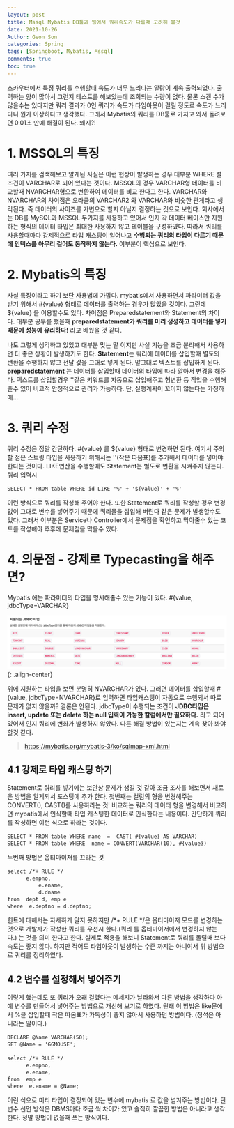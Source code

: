 ```yaml
---
layout: post
title: Mssql Mybatis DB툴과 웹에서 쿼리속도가 다를때 고려해 볼것
date: 2021-10-26
Author: Geon Son
categories: Spring
tags: [Springboot, Mybatis, Mssql]
comments: true
toc: true
---
```


스카우터에서 특정 쿼리를 수행할때 속도가 너무 느리다는 알람이 계속 출력되었다. 출력하는 양이 많아서 그런지 테스트를 해보았는데 조회되는 수량이 없다. 물론 스캔 수가 많을수는 있다지만 쿼리 결과가 0인 쿼리가 속도가 타임아웃이 걸릴 정도로 속도가 느리다니 뭔가 이상하다고 생각했다. 그래서 Mybatis의 쿼리를 DB툴로 가지고 와서 돌려보면 0.01초 만에 해결이 된다. 왜지?!

# 1. MSSQL의 특징

여러 가지를 검색해보고 알게된 사실은 이런 현상이 발생하는 경우 대부분 WHERE 절 조건이 VARCHAR로 되어 있다는 것이다. MSSQL의 경우 VARCHAR형 데이터를 비교할때 NVARCHAR형으로 변환하여 데이터를 비교 한다고 한다. VARCHAR와 NVARCHAR의 차이점은 오라클의 VARCHAR2 와 VARCHAR와 비슷한 관계라고 생각된다. 즉 데이터의 사이즈를 가변으로 할지 아닐지 결정하는 것으로 보인다. 회사에서는 DB를 MySQL과 MSSQL 두가지를 사용하고 있어서 인지 각 데이터 베이스만 지원하는 형식의 데이터 타입은 최대한 사용하지 않고 테이블을 구성하였다. 따라서 쿼리를 사용할때마다 강제적으로 타입 캐스팅이 일어나고 **수행되는 쿼리의 타입이 다르기 때문에  인덱스를 아무리 걸어도 동작하지 않는다.** 이부분이 핵심으로  보인다.

# 2. Mybatis의 특징

사실 특징이라고 하기 보단 사용법에 가깝다. mybatis에서 사용하면서 파라미터 값을 받기 위해서 #{value} 형태로 데이터를 출력하는 경우가 많았을 것이다.  그런데 ${value} 을 이용할수도 있다. 차이점은 Preparedstatement와 Statement의 차이다. 대부분 공부를 했을때 **preparedstatement가 쿼리를 미리 생성하고 데이터를 넣기 때문에 성능에 유리하다!** 라고 배웠을 것 같다.

나도 그렇게 생각하고 있었고 대부분 맞는 말 이지만 사실 기능을 조금 분리해서 사용하면 더 좋은 상황이 발생하기도 한다. **Statement**는 쿼리에 데이터를 삽입할때 별도의 변환을 수행하지 않고 전달 값을 그대로 넣게 된다. 말그대로 텍스트를 삽입하게 된다. **preparedstatement** 는 데이터를 삽입할때 데이터의 타입에 따라 알아서 변경을 해준다. 텍스트를 삽입할경우 ''같은 키워드를 자동으로 삽입해주고 형변환 등 작업을 수행해 줄수 있어 비교적 안정적으로 관리가 가능하다. 단, 실행계획이 꼬이지 않는다는 가정하에....

# 3. 쿼리 수정

쿼리 수정은 정말 간단하다. #{value} 를 ${value} 형태로 변경하면 된다. 여기서 주의 할 점은 스트링 타입을 사용하기 위해서는 ''(작은 따옴표)를 추가해서 데이터를 넣어야 한다는 것이다. LIKE연산을 수행할때도 Statement는 별도로 변환을 시켜주지 않는다. 쿼리 입력시

```
SELECT * FROM table WHERE id LIKE '%' + '${value}' + '%'
```

이런 방식으로 쿼리를 작성해 주어야 한다. 또한 Statement로 쿼리를 작성할 경우 변경없이 그대로 변수를 넣어주기 때문에 쿼리물을 삽입해 버린다 같은 문제가 발생할수도 있다. 그래서 이부분은 Service나 Controller에서 문제점을 확인하고 막아줄수 있는 코드를 작성해야 추후에 문제점을 막을수 있다.

# 4. 의문점 - 강제로 Typecasting을 해주면?

Mybatis 에는 파라미터의 타입을 명시해줄수 있는 기능이 있다. #{value, jdbcType=VARCHAR}

![](/assets/images/spring/4qui89abgdf-1.png){: .align-center}

위에 지원하는 타입을 보면 분명히 NVARCHAR가 있다. 그러면 데이터를 삽입할때 #{value, jdbcType=NVARCHAR}로 입력하면 타입캐스팅이 자동으로 수행되서 따로 문제가 없지 않을까? 결론은 안된다. jdbcType이 수행되는 조건이 **JDBC타입은 insert, update 또는 delete 하는 null 입력이 가능한 칼럼에서만 필요하다.** 라고 되어 있어서 인지 쿼리에 변화가 발생하지 않았다. 다른 해결 방법이 있는지는 계속 찾아 봐야 할것 같다.

> https://mybatis.org/mybatis-3/ko/sqlmap-xml.html

## 4.1 강제로 타입 캐스팅 하기

Statement로 쿼리를 넣기에는 보안상 문제가 생길 것 같아 조금 조사를 해보면서 새로운 방법을 알게되서 포스팅에 추가 한다. 첫번째는 컬럼의 형을 변경해주는 CONVERT(), CAST()를 사용하라는 것!
비교하는 쿼리의 데이터 형을 변경해서 비교하면 mybatis에서 인식할때 타입 캐스팅한 데이터로 인식한다는 내용이다.
간단하게 쿼리를 작성하면 이런 식으로 하라는 것이다.

```
SELECT * FROM table WHERE name  =  CAST( #{value} AS VARCHAR)
SELECT * FROM table WHERE  name = CONVERT(VARCHAR(10), #{value})
```

두번째 방법은 옵티마이저를 끄라는 것
```
select /*+ RULE */
      e.empno,
          e.ename,
          d.dname
from  dept d, emp e
where  e.deptno = d.deptno;
```

힌트에 대해서는 자세하게 알지 못하지만 /*+ RULE */은 옵티마이저 모드를 변경하는 것으로 개발자가 작성한 쿼리를 우선시 한다.(쿼리 를 옵티마이저에서 변경하지 않는다.) 는 것을 의미 한다고 한다.
실제로 적용을 해보니 Statement로 쿼리를 돌릴때 보다 속도는 좋지 않다. 하지만 적어도 타임아웃이 발생하는 수준 까지는 아니여서 위 방법으로 쿼리를 정리하였다.


## 4.2 변수를 설정해서 넣어주기
이렇게 했는데도 또 쿼리가 오래 걸렸다는 메세지가 날라와서 다른 방법을 생각하다 아예 변수를 만들어서 넣어주는 방법으로 개선해 보기로 하였다. 원래 이 방법은 like문에서 %을 삽입할때 작은 따옴표가 가독성이 좋지 않아서 사용하던 방법이다. (정석은 아니라는 말이다.)

```
DECLARE @Name VARCHAR(50);
SET @Name = 'GGMOUSE';

select /*+ RULE */
      e.empno,
      e.ename,          
from  emp e
where  e.ename = @Name;
```
이런 식으로 미리 타입이 결정되어 있는 변수에 mybatis 로 값을 넘겨주는 방법이다. 단 변수 선언 방식은 DBMS마다 조금 씩 차이가 있고 솔직히 깔끔한 방법은 아니라고 생각한다. 정말 방법이 없을때 쓰는 방식이다.
